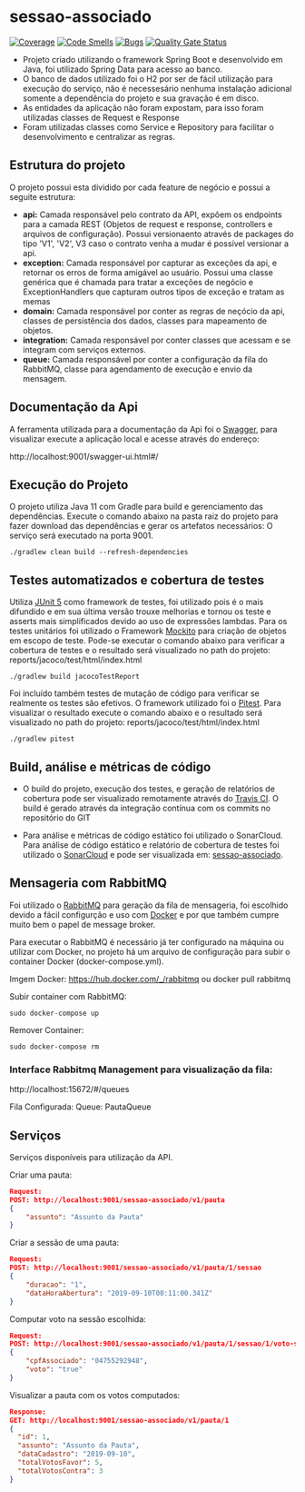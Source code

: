 # sessao-associado

[![Coverage](https://sonarcloud.io/api/project_badges/measure?project=sessao-associado&metric=coverage)](https://sonarcloud.io/dashboard?id=sessao-associado)
[![Code Smells](https://sonarcloud.io/api/project_badges/measure?project=sessao-associado&metric=code_smells)](https://sonarcloud.io/dashboard?id=sessao-associado)
[![Bugs](https://sonarcloud.io/api/project_badges/measure?project=sessao-associado&metric=bugs)](https://sonarcloud.io/dashboard?id=sessao-associado)
[![Quality Gate Status](https://sonarcloud.io/api/project_badges/measure?project=sessao-associado&metric=alert_status)](https://sonarcloud.io/dashboard?id=sessao-associado)

- Projeto criado utilizando o framework Spring Boot e desenvolvido em Java, foi utilizado Spring Data para acesso ao banco. 
- O banco de dados utilizado foi o H2 por ser de fácil utilização para execução do serviço, não é necessesário nenhuma instalação adicional somente a dependência do projeto e sua gravação é em disco.
- As entidades da aplicação não foram expostam, para isso foram utilizadas classes de Request e Response
- Foram utilizadas classes como Service e Repository para facilitar o desenvolvimento e centralizar as regras.

## Estrutura do projeto
O projeto possui esta dividido por cada feature de negócio e possui a seguite estrutura:
- **api:** Camada responsável pelo contrato da API, expôem os endpoints para a camada REST (Objetos de request e response, controllers e arquivos de configuração). Possui versionaento através de packages do tipo 'V1', 'V2', V3 caso o contrato venha a mudar é possível versionar a api.
- **exception:** Camada responsável por capturar as exceções da api, e retornar os erros de forma amigável ao usuário. Possui uma classe genérica que é chamada para tratar a exceções de negócio e ExceptionHandlers que capturam outros tipos de exceção e tratam as memas
- **domain:** Camada responsável por conter as regras de neçócio da api, classes de persistência dos dados, classes para mapeamento de objetos.
- **integration:** Camada responsável por conter classes que acessam e se integram com serviços externos.
- **queue:** Camada responsável por conter a configuração da fila do RabbitMQ, classe para agendamento de execução e envio da mensagem.

## Documentação da Api
A ferramenta utilizada para a documentação da Api foi o [Swagger](https://swagger.io), para visualizar execute a aplicação local e acesse através do endereço:

http://localhost:9001/swagger-ui.html#/

## Execução do Projeto
O projeto utiliza Java 11 com Gradle para build e gerenciamento das dependências.
Execute o comando abaixo na pasta raiz do projeto para fazer download das dependências e gerar os artefatos necessários:
O serviço será executado na porta 9001.
```
./gradlew clean build --refresh-dependencies
```

## Testes automatizados e cobertura de testes
Utiliza [JUnit 5](https://junit.org/junit5/) como framework de testes, foi utilizado pois é o mais difundido e em sua última versão trouxe melhorias e tornou os teste e asserts mais simplificados devido ao uso de expressões lambdas. Para os testes unitários foi utilizado o Framework [Mockito](https://site.mockito.org/) para criação de objetos em escopo de teste.
Pode-se executar o comando abaixo para verificar a cobertura de testes e o resultado será visualizado no path do projeto: reports/jacoco/test/html/index.html
```
./gradlew build jacocoTestReport
```
Foi incluído também testes de mutação de código para verificar se realmente os testes são efetivos. O framework utilizado foi o [Pitest](http://pitest.org/). Para visualizar o resultado execute o comando abaixo e o resultado será visualizado no path do projeto: reports/jacoco/test/html/index.html

```
./gradlew pitest
```

## Build, análise e métricas de código
- O build do projeto, execução dos testes, e geração de relatórios de cobertura pode ser visualizado remotamente através do [Travis CI](https://travis-ci.com/vandersozc/sessao-associado). O build é gerado através da integração contínua com os commits no repositório do GIT

- Para análise e métricas de código estático foi utilizado o SonarCloud.
Para análise de código estático e relatório de cobertura de testes foi utilizado o [SonarCloud](https://sonarcloud.io) e pode ser visualizada em: [sessao-associado](https://sonarcloud.io/dashboard?id=sessao-associado).

## Mensageria com RabbitMQ
Foi utilizado o [RabbitMQ](https://www.rabbitmq.com/) para geração da fila de mensageria, foi escolhido devido a fácil configurção e uso com [Docker](https://www.docker.com/) e por que também cumpre muito bem o papel de message broker.

Para executar o RabbitMQ é necessário já ter configurado na máquina ou utilizar com Docker, no projeto há um arquivo de configuração para subir o container Docker (docker-compose.yml).

Imgem Docker: 
https://hub.docker.com/_/rabbitmq ou  docker pull rabbitmq

Subir container com RabbitMQ: 
```
sudo docker-compose up
```
Remover Container: 
```
sudo docker-compose rm
```
### Interface Rabbitmq Management para visualização da fila: 

http://localhost:15672/#/queues

Fila Configurada: 
Queue: PautaQueue

## Serviços

Serviços disponíveis para utilização da API.

Criar uma pauta: 
```json
Request:
POST: http://localhost:9001/sessao-associado/v1/pauta
{
	"assunto": "Assunto da Pauta"
}
```

Criar a sessão de uma pauta: 
```json
Request: 
POST: http://localhost:9001/sessao-associado/v1/pauta/1/sessao
{
	"duracao": "1",
	"dataHoraAbertura": "2019-09-10T00:11:00.341Z"
}
```

Computar voto na sessão escolhida: 
```json
Request: 
POST: http://localhost:9001/sessao-associado/v1/pauta/1/sessao/1/voto-sessao
{
	"cpfAssociado": "04755292948",
	"voto": "true"
}
```

Visualizar a pauta com os votos computados: 
```json
Response:
GET: http://localhost:9001/sessao-associado/v1/pauta/1
{
  "id": 1,
  "assunto": "Assunto da Pauta",
  "dataCadastro": "2019-09-10",
  "totalVotosFavor": 5,
  "totalVotosContra": 3
}
```
